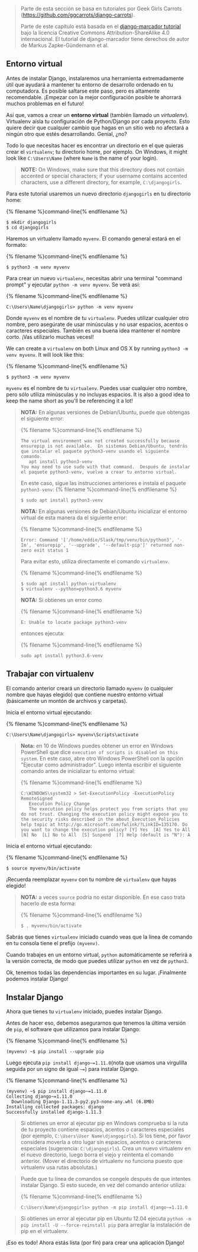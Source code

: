 > Parte de esta sección se basa en tutoriales por Geek Girls Carrots (https://github.com/ggcarrots/django-carrots).
> 
> Parte de este capítulo está basada en el [django-marcador tutorial](http://django-marcador.keimlink.de/) bajo la licencia Creative Commons Attribution-ShareAlike 4.0 internacional. El tutorial de django-marcador tiene derechos de autor de Markus Zapke-Gündemann et al.

## Entorno virtual

Antes de instalar Django, instalaremos una herramienta extremadamente útil que ayudará a mantener tu entorno de desarrollo ordenado en tu computadora. Es posible saltarse este paso, pero es altamente recomendable. ¡Empezar con la mejor configuración posible te ahorrará muchos problemas en el futuro!

Así que, vamos a crear un **entorno virtual** (también llamado un *virtualenv*). Virtualenv aísla tu configuración de Python/Django por cada proyecto. Esto quiere decir que cualquier cambio que hagas en un sitio web no afectará a ningún otro que estés desarrollando. Genial, ¿no?

Todo lo que necesitas hacer es encontrar un directorio en el que quieras crear el `virtualenv`; tu directorio home, por ejemplo. On Windows, it might look like `C:\Users\Name` (where `Name` is the name of your login).

> **NOTE:** On Windows, make sure that this directory does not contain accented or special characters; if your username contains accented characters, use a different directory, for example, `C:\djangogirls`.

Para este tutorial usaremos un nuevo directorio `djangogirls` en tu directorio home:

{% filename %}command-line{% endfilename %}

    $ mkdir djangogirls
    $ cd djangogirls
    

Haremos un virtualenv llamado `myvenv`. El comando general estará en el formato:

{% filename %}command-line{% endfilename %}

    $ python3 -m venv myvenv
    

<!--sec data-title="Virtual environment: Windows" data-id="virtualenv_installation_windows"
data-collapse=true ces-->

Para crear un nuevo `virtualenv`, necesitas abrir una terminal "command prompt" y ejecutar `python -m venv myvenv`. Se verá así:

{% filename %}command-line{% endfilename %}

    C:\Users\Name\djangogirls> python -m venv myvenv
    

Donde `myvenv` es el nombre de tu `virtualenv`. Puedes utilizar cualquier otro nombre, pero asegúrate de usar minúsculas y no usar espacios, acentos o caracteres especiales. También es una buena idea mantener el nombre corto. ¡Vas utilizarlo muchas vecesl!

<!--endsec-->

<!--sec data-title="Virtual environment: Linux and OS X" data-id="virtualenv_installation_linuxosx"
data-collapse=true ces-->

We can create a `virtualenv` on both Linux and OS X by running `python3 -m venv myvenv`. It will look like this:

{% filename %}command-line{% endfilename %}

    $ python3 -m venv myvenv
    

`myvenv` es el nombre de tu `virtualenv`. Puedes usar cualquier otro nombre, pero sólo utiliza minúsculas y no incluyas espacios. It is also a good idea to keep the name short as you'll be referencing it a lot!

> **NOTA:** En algunas versiones de Debian/Ubuntu, puede que obtengas el siguiente error:
> 
> {% filename %}command-line{% endfilename %}
> 
>     The virtual environment was not created successfully because ensurepip is not available.  En sistemas Debian/Ubuntu, tendrás que instalar el paquete python3-venv usando el siguiente comando.
>        apt install python3-venv
>     You may need to use sudo with that command.  Después de instalar el paquete python3-venv, vuelve a crear tu entorno virtual.
>     
> 
> En este caso, sigue las instrucciones anteriores e instala el paquete `python3-venv`: {% filename %}command-line{% endfilename %}
> 
>     $ sudo apt install python3-venv
>     
> 
> **NOTA:** En algunas versiones de Debian/Ubuntu inicializar el entorno virtual de esta manera da el siguiente error:
> 
> {% filename %}command-line{% endfilename %}
> 
>     Error: Command '['/home/eddie/Slask/tmp/venv/bin/python3', '-Im', 'ensurepip', '--upgrade', '--default-pip']' returned non-zero exit status 1
>     
> 
> Para evitar esto, utiliza directamente el comando `virtualenv`.
> 
> {% filename %}command-line{% endfilename %}
> 
>     $ sudo apt install python-virtualenv
>     $ virtualenv --python=python3.6 myvenv
>     
> 
> **NOTA:** Si obtienes un error como
> 
> {% filename %}command-line{% endfilename %}
> 
>     E: Unable to locate package python3-venv
>     
> 
> entonces ejecuta:
> 
> {% filename %}command-line{% endfilename %}
> 
>     sudo apt install python3.6-venv
>     

<!--endsec-->

## Trabajar con virtualenv

El comando anterior creará un directorio llamado `myvenv` (o cualquier nombre que hayas elegido) que contiene nuestro entorno virtual (básicamente un montón de archivos y carpetas).

<!--sec data-title="Working with virtualenv: Windows" data-id="virtualenv_windows"
data-collapse=true ces-->

Inicia el entorno virtual ejecutando:

{% filename %}command-line{% endfilename %}

    C:\Users\Name\djangogirls> myvenv\Scripts\activate
    

> **Nota:** en 10 de Windows puedes obtener un error en Windows PowerShell que dice `execution of scripts is disabled on this system`. En este caso, abre otro Windows PowerShell con la opción "Ejecutar como administrador". Luego intenta escribir el siguiente comando antes de inicializar tu entorno virtual:
> 
> {% filename %}command-line{% endfilename %}
> 
>     C:\WINDOWS\system32 > Set-ExecutionPolicy -ExecutionPolicy RemoteSigned
>        Execution Policy Change
>        The execution policy helps protect you from scripts that you do not trust. Changing the execution policy might expose you to the security risks described in the about_Execution_Policies help topic at http://go.microsoft.com/fwlink/?LinkID=135170. Do you want to change the execution policy? [Y] Yes  [A] Yes to All  [N] No  [L] No to All  [S] Suspend  [?] Help (default is "N"): A
>     

<!--endsec-->

<!--sec data-title="Working with virtualenv: Linux and OS X" data-id="virtualenv_linuxosx"
data-collapse=true ces-->

Inicia el entorno virtual ejecutando:

{% filename %}command-line{% endfilename %}

    $ source myvenv/bin/activate
    

¡Recuerda reemplazar `myvenv` con tu nombre de `virtualenv` que hayas elegido!

> **NOTA:** a veces `source` podría no estar disponible. En ese caso trata hacerlo de esta forma:
> 
> {% filename %}command-line{% endfilename %}
> 
>     $ . myvenv/bin/activate
>     

<!--endsec-->

Sabrás que tienes `virtualenv` iniciado cuando veas que la línea de comando en tu consola tiene el prefijo `(myvenv)`.

Cuando trabajes en un entorno virtual, `python` automáticamente se referirá a la versión correcta, de modo que puedes utilizar `python` en vez de `python3`.

Ok, tenemos todas las dependencias importantes en su lugar. ¡Finalmente podemos instalar Django!

## Instalar Django

Ahora que tienes tu `virtualenv` iniciado, puedes instalar Django.

Antes de hacer eso, debemos asegurarnos que tenemos la última versión de `pip`, el software que utilizamos para instalar Django:

{% filename %}command-line{% endfilename %}

    (myvenv) ~$ pip install --upgrade pip
    

Luego ejecuta `pip install django~=1.11.0`(nota que usamos una virgulilla seguida por un signo de igual `~=`) para instalar Django.

{% filename %}command-line{% endfilename %}

    (myvenv) ~$ pip install django~=1.11.0
    Collecting django~=1.11.0
      Downloading Django-1.11.3-py2.py3-none-any.whl (6.8MB)
    Installing collected packages: django
    Successfully installed django-1.11.3
    

<!--sec data-title="Installing Django: Windows" data-id="django_err_windows"
data-collapse=true ces-->

> Si obtienes un error al ejecutar pip en Windows comprueba si la ruta de tu proyecto contiene espacios, acentos o caracteres especiales (por ejemplo, `C:\Users\User Name\djangogirls`). Si los tiene, por favor considera moverla a otro lugar sin espacios, acentos o caracteres especiales (sugerencia: `C:\djangogirls`). Crea un nuevo virtualenv en el nuevo directorio, luego borra el viejo y reintenta el comando anterior. (Mover el directorio de virtualenv no funciona puesto que virtualenv usa rutas absolutas.)

<!--endsec-->

<!--sec data-title="Installing Django: Windows 8 and Windows 10" data-id="django_err_windows8and10"
data-collapse=true ces-->

> Puede que tu línea de comandos se congele después de que intentes instalar Django. Si esto sucede, en vez del comando anterior utiliza:
> 
> {% filename %}command-line{% endfilename %}
> 
>     C:\Users\Name\djangogirls> python -m pip install django~=1.11.0
>     

<!--endsec-->

<!--sec data-title="Installing Django: Linux" data-id="django_err_linux"
data-collapse=true ces-->

> Si obtienes un error al ejecutar pip en Ubuntu 12.04 ejecuta `python -m pip install -U --force-reinstall pip` para arreglar la instalación de pip en el virtualenv.

<!--endsec-->

¡Eso es todo! Ahora estás lista (por fin) para crear una aplicación Django!
